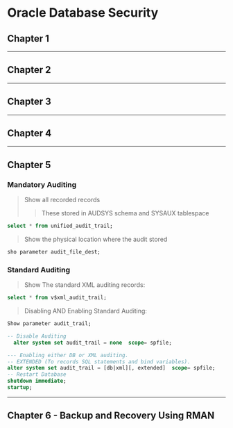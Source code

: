 # Oracle Database Security

## Chapter 1

---

## Chapter 2

---

## Chapter 3

---

## Chapter 4

---

## Chapter 5

### Mandatory Auditing

> Show all recorded records
>
> > These stored in AUDSYS schema and SYSAUX tablespace

```sql
select * from unified_audit_trail;
```

> Show the physical location where the audit stored

```sql
sho parameter audit_file_dest;
```

### Standard Auditing

> Show The standard XML auditing records:

```sql
select * from v$xml_audit_trail;
```

> Disabling AND Enabling Standard Auditing:

```sql
Show parameter audit_trail;

-- Disable Auditing
  alter system set audit_trail = none  scope= spfile;

--- Enabling either DB or XML auditing.
-- EXTENDED (To records SQL statements and bind variables).
alter system set audit_trail = [db|xml][, extended]  scope= spfile;
-- Restart Database
shutdown immediate;
startup;
```

---

## Chapter 6 - Backup and Recovery Using RMAN
